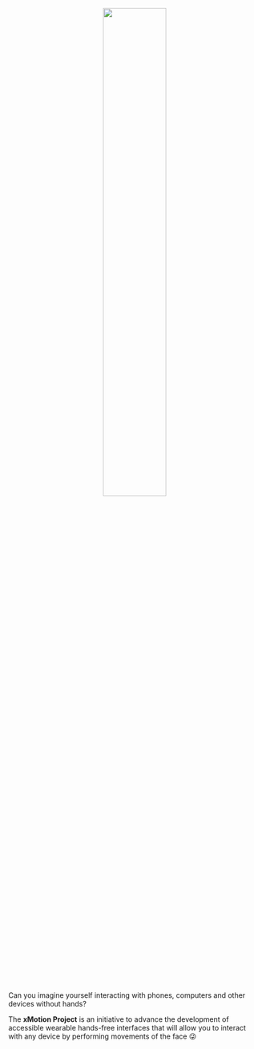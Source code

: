 <p align="center">
	<img src="https://github.com/xmotion-project/xMotion/blob/main/src/Logo.jpg" width="50%" />
</p>

Can you imagine yourself interacting with phones, computers and other devices without hands? 

The **xMotion Project** is an initiative to advance the development of accessible wearable hands-free interfaces that will allow you to interact with any device by performing movements of the face :stuck_out_tongue_winking_eye:


<!--an open-source physical computing platform based on a simple I/O
board and a development environment that implements the Processing/Wiring
language. Arduino can be used to develop stand-alone interactive objects or
can be connected to software on your computer (e.g. Flash, Processing and MaxMSP).
The boards can be assembled by hand or purchased preassembled; the open-source
IDE can be downloaded for free at [https://arduino.cc](https://www.arduino.cc/en/Main/Software)

<!--## More info at

<!---  [Our website](https://www.arduino.cc/)

<!---  [The forums](https://forum.arduino.cc/)

<!---  Follow us on [Twitter](https://twitter.com/arduino)
<!---  And like us at [Facebook](https://www.facebook.com/official.arduino)

<!--## Bug reports and technical discussions

<!---  To report a *bug* in the software or to request *a simple enhancement* go to [Github Issues](https://github.com/arduino/Arduino/issues)

<!---  More complex requests and technical discussion should go on the [Arduino Developers
<!--mailing list](https://groups.google.com/a/arduino.cc/forum/#!forum/developers)

<!---  If you're interested in modifying or extending the Arduino software, we strongly
suggest discussing your ideas on the
[Developers mailing list](https://groups.google.com/a/arduino.cc/forum/#!forum/developers)
 *before* starting to work on them.
That way you can coordinate with the Arduino Team and others,
giving your work a higher chance of being integrated into the official release

<!--## Installation

<!--Detailed instructions for installation in popular operating systems can be found at:

<!---  [Linux](https://www.arduino.cc/en/Guide/Linux) (see also the [Arduino playground](https://playground.arduino.cc/Learning/Linux))
-  [macOS](https://www.arduino.cc/en/Guide/MacOSX)
-  [Windows](https://www.arduino.cc/en/Guide/Windows)

<!--## Contents of this repository

<!--This repository contains just the code for the Arduino IDE itself.
Originally, it also contained the AVR and SAM Arduino core and libraries
(i.e.  the code that is compiled as part of a sketch and runs on the
actual Arduino device), but those have been moved into their own
repositories.  They are still automatically downloaded as part of the
build process and included in built releases, though.

<!--The repositories for these extra parts can be found here:
-   Non-core specific Libraries are listed under: <https://github.com/arduino-libraries/>
    (and also a few other places, see `build/build.xml`).

<!---   The AVR core can be found at: <https://github.com/arduino/ArduinoCore-avr>

<!---   Other cores are not included by default but installed through the
    board manager. Their repositories can also be found under
    <https://github.com/arduino/>.

<!--## Building and testing

<!--Instructions for building the IDE and running unit tests can be found on
the wiki:
-   <https://github.com/arduino/Arduino/wiki/Building-Arduino>
-   <https://github.com/arduino/Arduino/wiki/Testing-Arduino>

<!--## Credits

<!--Arduino is an open source project, supported by many.

<!--The Arduino team is composed of Massimo Banzi, David Cuartielles, Tom Igoe
and David A. Mellis.

<!--Arduino uses
[GNU avr-gcc toolchain](https://gcc.gnu.org/wiki/avr-gcc),
[GCC ARM Embedded toolchain](https://launchpad.net/gcc-arm-embedded),
[avr-libc](https://www.nongnu.org/avr-libc/),
[avrdude](https://www.nongnu.org/avrdude/),
[bossac](http://www.shumatech.com/web/products/bossa),
[openOCD](http://openocd.org/)
and code from [Processing](https://www.processing.org)
and [Wiring](http://wiring.org.co).

